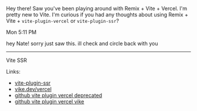 
Hey there! Saw you've been playing around with Remix + Vite + Vercel. I'm pretty new to Vite. I'm curious if you had any thoughts about using Remix + Vite + `vite-plugin-vercel` or `vite-plugin-ssr`?

Mon 5:11 PM

hey Nate! sorry just saw this. ill check and circle back with you

-----

Vite SSR 

Links:
- [vite-plugin-ssr](https://vite-plugin-ssr.com/)
- [vike.dev/vercel](https://vike.dev/vercel#api-route)
- [github vite plugin vercel deprecated](https://github.com/magne4000/vite-plugin-vercel#usage-with-vike)
- [github vite plugin vercel vike](https://github.com/magne4000/vite-plugin-vercel/blob/main/packages/vike-integration/README.md)

